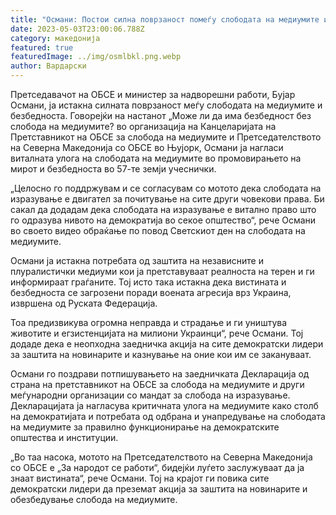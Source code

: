 ```yaml
---
title: "Османи: Постои силна поврзаност помеѓу слободата на медиумите и безбедноста"
date: 2023-05-03T23:00:06.788Z
category: македонија
featured: true
featuredImage: ../img/osmlbkl.png.webp
author: Вардарски
---
```


Претседавачот на ОБСЕ и министер за надворешни работи, Бујар Османи, ја истакна силната поврзаност меѓу слободата на медиумите и безбедноста. Говорејќи на настанот „Може ли да има безбедност без слобода на медиумите? во организација на Канцеларијата на Претставникот на ОБСЕ за слобода на медиумите и Претседателството на Северна Македонија со ОБСЕ во Њујорк, Османи ја нагласи виталната улога на слободата на медиумите во промовирањето на мирот и безбедноста во 57-те земји учеснички.

„Целосно го поддржувам и се согласувам со мотото дека слободата на изразување е двигател за почитување на сите други човекови права. Би сакал да додадам дека слободата на изразување е витално право што го одразува нивото на демократија во секое општество“, рече Османи во своето видео обраќање по повод Светскиот ден на слободата на медиумите.

Османи ја истакна потребата од заштита на независните и плуралистички медиуми кои ја претставуваат реалноста на терен и ги информираат граѓаните. Тој исто така истакна дека вистината и безбедноста се загрозени поради воената агресија врз Украина, извршена од Руската Федерација.

Тоа предизвикува огромна неправда и страдање и ги уништува животите и егзистенцијата на милиони Украинци“, рече Османи. Тој додаде дека е неопходна заедничка акција на сите демократски лидери за заштита на новинарите и казнување на оние кои им се закануваат.

Османи го поздрави потпишувањето на заедничката Декларација од страна на претставникот на ОБСЕ за слобода на медиумите и други меѓународни организации со мандат за слобода на изразување. Декларацијата ја нагласува критичната улога на медиумите како столб на демократијата и потребата од одбрана и унапредување на слободата на медиумите за правилно функционирање на демократските општества и институции.

„Во таа насока, мотото на Претседателството на Северна Македонија со ОБСЕ е „За народот се работи“, бидејќи луѓето заслужуваат да ја знаат вистината“, рече Османи. Тој на крајот ги повика сите демократски лидери да преземат акција за заштита на новинарите и обезбедување слобода на медиумите.

